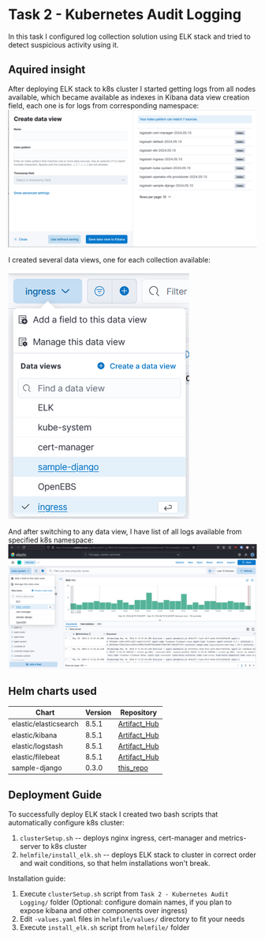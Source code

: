 # Task 2 - Kubernetes Audit Logging

In this task I configured log collection solution using ELK stack and tried to detect suspicious activity using it.

## Aquired insight

After deploying ELK stack to k8s cluster I started getting logs from all nodes available, which became available as indexes in Kibana data view creation field, each one is for logs from corresponding namespace:
![alt text](/Week%208/Task%202%20-%20Kubernetes%20Audit%20Logging/images/logIndexes.png)

I created several data views, one for each collection available:

![alt text](/Week%208/Task%202%20-%20Kubernetes%20Audit%20Logging/images/dataViews.png)

And after switching to any data view, I have list of all logs available from specified k8s namespace:
![alt text](/Week%208/Task%202%20-%20Kubernetes%20Audit%20Logging/images/logsInKibana.png)

## Helm charts used

| Chart | Version | Repository |
|-------|---------|------------|
| elastic/elasticsearch | 8.5.1 | [Artifact_Hub](https://artifacthub.io/packages/helm/elastic/elasticsearch) |
| elastic/kibana | 8.5.1 | [Artifact_Hub](https://artifacthub.io/packages/helm/elastic/kibana) |
| elastic/logstash | 8.5.1 | [Artifact_Hub](https://artifacthub.io/packages/helm/elastic/logstash) |
| elastic/filebeat | 8.5.1 | [Artifact_Hub](https://artifacthub.io/packages/helm/elastic/filebeat) |
| sample-django | 0.3.0 | [this_repo](/Week%208/Task%201%20-%20k8s%20Security%20Enhacement/sample-django-secure/) |

## Deployment Guide

To successfully deploy ELK stack I created two bash scripts that automatically configure k8s cluster:
1. `clusterSetup.sh` -- deploys nginx ingress, cert-manager and metrics-server to k8s cluster
2. `helmfile/install_elk.sh` -- deploys ELK stack to cluster in correct order and wait conditions, so that helm installations won't break.

Installation guide:
1. Execute `clusterSetup.sh` script from `Task 2 - Kubernetes Audit Logging/` folder
    (Optional: configure domain names, if you plan to expose kibana and other components over ingress)
2. Edit `-values.yaml` files in `helmfile/values/` directory to fit your needs
3. Execute `install_elk.sh` script from `helmfile/` folder
